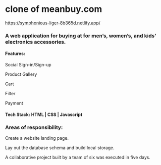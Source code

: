 # clone of meanbuy.com

https://symphonious-liger-8b365d.netlify.app/

<!-- https://shubhrakantighosh.github.io/meanbuy/-->
<!--  https://melodious-kashata-06d8eb.netlify.app-->

<h3>A web application for buying at for men’s, women’s, and kids’ electronics accessories.</h3>
<h4>Features:</h4>
<p>Social Sign-in/Sign-up
<p>Product Gallery</p>
<p>Cart </p>
<p>Filter </p>
<p>Payment</p>
<div><h4>Tech Stack: HTML | CSS | Javascript</h4></div>
<h3>Areas of responsibility:</h3>
<p>Create a website landing page.</p>
<p>Lay out the database schema and build local storage.</p>
<p>A collaborative project built by a team of six was executed in five days.</p>

